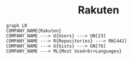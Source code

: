 <h1 align="center">Rakuten</h1>

```mermaid
graph LR
COMPANY_NAME{Rakuten}
COMPANY_NAME ---> U{Users} ---> UN[23]
COMPANY_NAME ---> R{Repositories} ---> RN[442]
COMPANY_NAME ---> G{Gists} ---> GN[76]
COMPANY_NAME ---> ML{Most Used<br>Languages}
```
